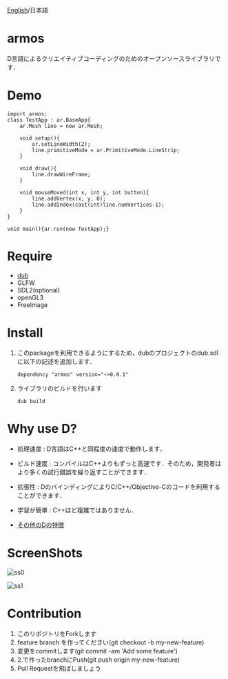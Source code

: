 [English](https://github.com/tanitta/armos/blob/master/README.md)/日本語

armos
====
D言語によるクリエイティブコーディングのためのオープンソースライブラリです．


# Demo

```
import armos;
class TestApp : ar.BaseApp{
	ar.Mesh line = new ar.Mesh;
	
	void setup(){
		ar.setLineWidth(2);
		line.primitiveMode = ar.PrimitiveMode.LineStrip;
	}
	
	void draw(){
		line.drawWireFrame;
	}
	
	void mouseMoved(int x, int y, int button){
		line.addVertex(x, y, 0);
		line.addIndex(cast(int)line.numVertices-1);
	}
}

void main(){ar.run(new TestApp);}
```


# Require

- [dub](http://code.dlang.org/)
- GLFW
- SDL2(optional)
- openGL3
- FreeImage


# Install

1. このpackageを利用できるようにするため，dubのプロジェクトのdub.sdlに以下の記述を追加します．
	```
	dependency "armos" version="~>0.0.1"
	```

2. ライブラリのビルドを行います
	```
	dub build
	```
	
	
# Why use D?

- 処理速度 : D言語はC++と同程度の速度で動作します．

- ビルド速度 : コンパイルはC++よりもずっと高速です．そのため，開発者はより多くの試行錯誤を繰り返すことができます．

- 拡張性 : DのバインディングによりC/C++/Objective-Cのコードを利用することができます．

- 学習が簡単 : C++ほど複雑ではありません．

- [その他のDの特徴](http://www.kmonos.net/alang/d/overview.html)


# ScreenShots

![ss0](https://41.media.tumblr.com/2297723261811b737966bc353aa3fb5b/tumblr_o1eruzJSFd1u9jb8mo1_1280.png)

![ss1](https://41.media.tumblr.com/34ca170f2fc91b8b7d789faa6fd85ba3/tumblr_o1bl8yAazQ1u9jb8mo2_r1_1280.png)


# Contribution

1. このリポジトリをForkします
2. feature branch を作ってください(git checkout -b my-new-feature)
3. 変更をcommitします(git commit -am 'Add some feature')
4. 2.で作ったbranchにPush(git push origin my-new-feature)
5. Pull Requestを飛ばしましょう

